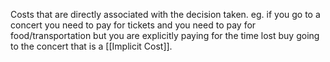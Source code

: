 Costs that are directly associated with the decision taken. eg. if you go to a concert you need to pay for tickets and you need to pay for food/transportation but you are explicitly paying for the time lost buy going to the concert that is a [[Implicit Cost]]. 